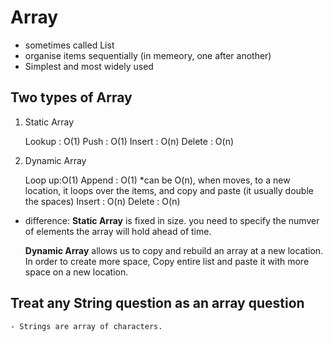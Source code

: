 # Array

- sometimes called List
- organise items sequentially (in memeory, one after another)
- Simplest and most widely used

## Two types of Array

1. Static Array

   Lookup : O(1)
   Push : O(1)
   Insert : O(n)
   Delete : O(n)

2. Dynamic Array

   Loop up:O(1)
   Append : O(1)
   \*can be O(n), when moves, to a new location, it loops over the items, and copy and paste (it usually double the spaces)
   Insert : O(n)
   Delete : O(n)

- difference:
  **Static Array** is fixed in size. you need to specify the numver of elements the array will hold ahead of time.

  **Dynamic Array** allows us to copy and rebuild an array at a new location. In order to create more space, Copy entire list and paste it with more space on a new location.

## Treat any String question as an array question

    - Strings are array of characters.
